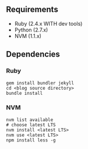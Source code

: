 ## Requirements

* Ruby (2.4.x WITH dev tools)
* Python (2.7.x)
* NVM (1.1.x)

## Dependencies

### Ruby

```
gem install bundler jekyll
cd <blog source directory>
bundle install
```

### NVM

```
nvm list available
# choose latest LTS
nvm install <latest LTS>
nvm use <latest LTS>
npm install less -g
```